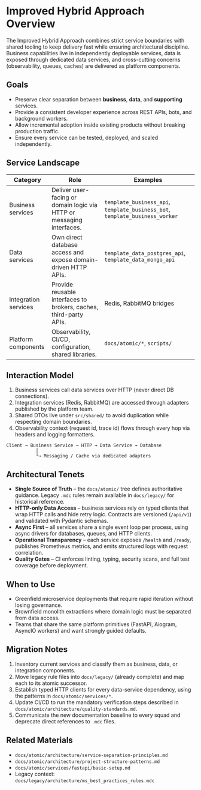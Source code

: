 # Improved Hybrid Approach Overview

The Improved Hybrid Approach combines strict service boundaries with shared tooling to keep delivery fast while ensuring architectural discipline. Business capabilities live in independently deployable services, data is exposed through dedicated data services, and cross-cutting concerns (observability, queues, caches) are delivered as platform components.

## Goals

- Preserve clear separation between **business**, **data**, and **supporting** services.
- Provide a consistent developer experience across REST APIs, bots, and background workers.
- Allow incremental adoption inside existing products without breaking production traffic.
- Ensure every service can be tested, deployed, and scaled independently.

## Service Landscape

| Category | Role | Examples |
|----------|------|----------|
| Business services | Deliver user-facing or domain logic via HTTP or messaging interfaces. | `template_business_api`, `template_business_bot`, `template_business_worker` |
| Data services | Own direct database access and expose domain-driven HTTP APIs. | `template_data_postgres_api`, `template_data_mongo_api` |
| Integration services | Provide reusable interfaces to brokers, caches, third-party APIs. | Redis, RabbitMQ bridges |
| Platform components | Observability, CI/CD, configuration, shared libraries. | `docs/atomic/*`, `scripts/` |

## Interaction Model

1. Business services call data services over HTTP (never direct DB connections).
2. Integration services (Redis, RabbitMQ) are accessed through adapters published by the platform team.
3. Shared DTOs live under `src/shared/` to avoid duplication while respecting domain boundaries.
4. Observability context (request id, trace id) flows through every hop via headers and logging formatters.

```
Client → Business Service → HTTP → Data Service → Database
           │
           └→ Messaging / Cache via dedicated adapters
```

## Architectural Tenets

- **Single Source of Truth** – the `docs/atomic/` tree defines authoritative guidance. Legacy `.mdc` rules remain available in `docs/legacy/` for historical reference.
- **HTTP-only Data Access** – business services rely on typed clients that wrap HTTP calls and hide retry logic. Contracts are versioned (`/api/v1`) and validated with Pydantic schemas.
- **Async First** – all services share a single event loop per process, using async drivers for databases, queues, and HTTP clients.
- **Operational Transparency** – each service exposes `/health` and `/ready`, publishes Prometheus metrics, and emits structured logs with request correlation.
- **Quality Gates** – CI enforces linting, typing, security scans, and full test coverage before deployment.

## When to Use

- Greenfield microservice deployments that require rapid iteration without losing governance.
- Brownfield monolith extractions where domain logic must be separated from data access.
- Teams that share the same platform primitives (FastAPI, Aiogram, AsyncIO workers) and want strongly guided defaults.

## Migration Notes

1. Inventory current services and classify them as business, data, or integration components.
2. Move legacy rule files into `docs/legacy/` (already complete) and map each to its atomic successor.
3. Establish typed HTTP clients for every data-service dependency, using the patterns in `docs/atomic/services/*`.
4. Update CI/CD to run the mandatory verification steps described in `docs/atomic/architecture/quality-standards.md`.
5. Communicate the new documentation baseline to every squad and deprecate direct references to `.mdc` files.

## Related Materials

- `docs/atomic/architecture/service-separation-principles.md`
- `docs/atomic/architecture/project-structure-patterns.md`
- `docs/atomic/services/fastapi/basic-setup.md`
- Legacy context: `docs/legacy/architecture/ms_best_practices_rules.mdc`

